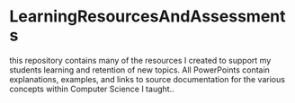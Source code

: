 # LearningResourcesAndAssessments
this repository contains many of the resources I created to support my students learning and retention of new topics. All PowerPoints contain explanations, examples, and links to source documentation for the various concepts within Computer Science I taught..
